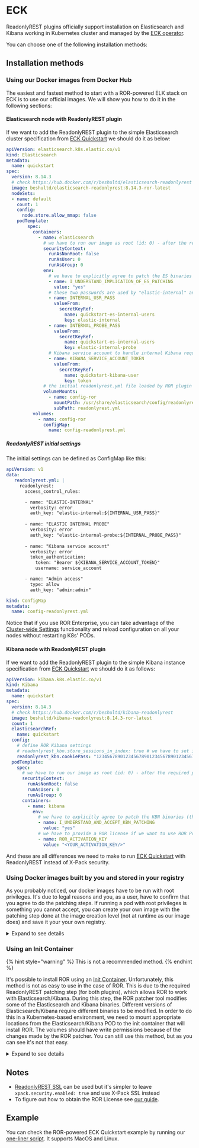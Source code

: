 # ECK 

ReadonlyREST plugins officially support installation on Elasticsearch and Kibana working in Kubernetes cluster and managed by the [ECK operator](https://www.elastic.co/guide/en/cloud-on-k8s/current/k8s-quickstart.html).

You can choose one of the following installation methods:

## Installation methods 

### Using our Docker images from Docker Hub

The easiest and fastest method to start with a ROR-powered ELK stack on ECK is to use our official images.
We will show you how to do it in the following sections:

#### Elasticsearch node with ReadonlyREST plugin

If we want to add the ReadonlyREST plugin to the simple Elasticsearch cluster specification from [ECK Quickstart](https://www.elastic.co/guide/en/cloud-on-k8s/current/k8s-deploy-elasticsearch.html) we should do it as below:

```yaml
apiVersion: elasticsearch.k8s.elastic.co/v1
kind: Elasticsearch
metadata:
  name: quickstart
spec:
  version: 8.14.3
  # check https://hub.docker.com/r/beshultd/elasticsearch-readonlyrest
  image: beshultd/elasticsearch-readonlyrest:8.14.3-ror-latest 
  nodeSets:
  - name: default
    count: 1
    config:
      node.store.allow_mmap: false
    podTemplate:
        spec:
          containers:
            - name: elasticsearch
              # we have to run our image as root (id: 0) - after the required patching step Elasticsearch will be run using "elasticsearch" user (id: 1000)
              securityContext:
                runAsNonRoot: false
                runAsUser: 0
                runAsGroup: 0
              env:
                # we have to explicitly agree to patch the ES binaries (the patching step will be done only once)
                - name: I_UNDERSTAND_IMPLICATION_OF_ES_PATCHING
                  value: "yes"
                # these two passwords are used by "elastic-internal" and "elastic-internal-probe" users - these users are used by ECK
                - name: INTERNAL_USR_PASS
                  valueFrom:
                    secretKeyRef:
                      name: quickstart-es-internal-users
                      key: elastic-internal
                - name: INTERNAL_PROBE_PASS
                  valueFrom:
                    secretKeyRef:
                      name: quickstart-es-internal-users
                      key: elastic-internal-probe
                # Kibana service account to handle internal Kibana requests 
                - name: KIBANA_SERVICE_ACCOUNT_TOKEN
                  valueFrom:
                    secretKeyRef:
                      name: quickstart-kibana-user
                      key: token
              # the initial readonlyrest.yml file loaded by ROR plugin during ES startup
              volumeMounts:
                - name: config-ror
                  mountPath: /usr/share/elasticsearch/config/readonlyrest.yml
                  subPath: readonlyrest.yml
          volumes:
            - name: config-ror
              configMap:
                name: config-readonlyrest.yml
```

##### ReadonlyREST initial settings

The initial settings can be defined as ConfigMap like this:

```yaml
apiVersion: v1
data:
   readonlyrest.yml: |
     readonlyrest:
       access_control_rules:

       - name: "ELASTIC-INTERNAL"
         verbosity: error
         auth_key: "elastic-internal:${INTERNAL_USR_PASS}"
     
       - name: "ELASTIC INTERNAL PROBE"
         verbosity: error
         auth_key: "elastic-internal-probe:${INTERNAL_PROBE_PASS}"
       
       - name: "Kibana service account"
         verbosity: error
         token_authentication:
           token: "Bearer ${KIBANA_SERVICE_ACCOUNT_TOKEN}" 
           username: service_account

       - name: "Admin access"
         type: allow
         auth_key: "admin:admin"

kind: ConfigMap
metadata:
  name: config-readonlyrest.yml
```

Notice that if you use ROR Enterprise, you can take advantage of the [Cluster-wide Settings](kibana.md#cluster-wide-settings-vs-readonlyrest.yml) functionality and reload configuration on all your nodes without restarting K8s' PODs. 

#### Kibana node with ReadonlyREST plugin

If we want to add the ReadonlyREST plugin to the simple Kibana instance specification from [ECK Quickstart](https://www.elastic.co/guide/en/cloud-on-k8s/current/k8s-deploy-kibana.html) we should do it as follows:

```yaml
apiVersion: kibana.k8s.elastic.co/v1
kind: Kibana
metadata:
  name: quickstart
spec:
  version: 8.14.3
  # check https://hub.docker.com/r/beshultd/kibana-readonlyrest
  image: beshultd/kibana-readonlyrest:8.14.3-ror-latest 
  count: 1
  elasticsearchRef:
    name: quickstart
  config:
    # define ROR Kibana settings 
    # readonlyrest_kbn.store_sessions_in_index: true # we have to set it to true when we define more than one node
    readonlyrest_kbn.cookiePass: "12345678901234567890123456789012345678901234567890"
  podTemplate:
    spec:
      # we have to run our image as root (id: 0) - after the required patching step Kibana will be run using "kibana" user (id: 1000)
      securityContext:
        runAsNonRoot: false
        runAsUser: 0
        runAsGroup: 0
      containers:
        - name: kibana
          env:
            # we have to explicitly agree to patch the KBN binaries (the patching step will be done only once)
            - name: I_UNDERSTAND_AND_ACCEPT_KBN_PATCHING
              value: "yes"
            # we have to provide a ROR license if we want to use ROR Pro or Enterprise (if the license is not provided, then ROR Free is used)
            - name: ROR_ACTIVATION_KEY
              value: "<YOUR_ACTIVATION_KEY/>"
```

And these are all differences we need to make to run [ECK Quickstart](https://www.elastic.co/guide/en/cloud-on-k8s/current/k8s-quickstart.html) with ReadonlyREST instead of X-Pack security. 

### Using Docker images built by you and stored in your registry

As you probably noticed, our docker images have to be run with root privileges. It's due to legal reasons and you, as a user, 
have to confirm that you agree to do the patching steps. If running a pod with root privileges is something you cannot accept, you can create your own image with the patching step done at the image creation level (not at runtime as our image does) and save it your your own registry.

<details>
  <summary>Expand to see details</summary>
  
#### Elasticsearch with ROR custom image

The minimal Elasticsearch with ROR image definition looks like this:

```
# 'Dockerfile' file content
ARG ES_VERSION
FROM docker.elastic.co/elasticsearch/elasticsearch:${ES_VERSION}

ARG ES_VERSION
ARG ROR_VERSION

USER elasticsearch
RUN /usr/share/elasticsearch/bin/elasticsearch-plugin install --batch "https://api.beshu.tech/download/es?esVersion=$ES_VERSION&pluginVersion=$ROR_VERSION&email=[YOUR-EMAIL-ADDRESS]"
USER root
RUN /usr/share/elasticsearch/jdk/bin/java -jar /usr/share/elasticsearch/plugins/readonlyrest/ror-tools.jar patch --I_UNDERSTAND_AND_ACCEPT_ES_PATCHING yes
USER 1000:0
```

And then you can build it as follows:
```bash
docker build --build-arg ES_VERSION=8.14.3 --build-arg ROR_VERSION=1.59.0 -t elasticsearch-with-ror  .
```
And place the `elasticsearch-with-ror` image in your registry.

#### Elasticsearch node with ReadonlyREST plugin

If we want to add the ReadonlyREST plugin to the simple Elasticsearch cluster specification from [ECK Quickstart](https://www.elastic.co/guide/en/cloud-on-k8s/current/k8s-deploy-elasticsearch.html) we should do it as below:

```yaml
apiVersion: elasticsearch.k8s.elastic.co/v1
kind: Elasticsearch
metadata:
  name: quickstart
spec:
  version: 8.14.3
  # this is the image from your registry
  image: elasticsearch-with-ror
  nodeSets:
  - name: default
    count: 1
    config:
      node.store.allow_mmap: false
    podTemplate:
        spec:
          containers:
            - name: elasticsearch
              env:
                # these two passwords are used by "elastic-internal" and "elastic-internal-probe" users - these users are used by ECK
                - name: INTERNAL_USR_PASS
                  valueFrom:
                    secretKeyRef:
                      name: quickstart-es-internal-users
                      key: elastic-internal
                - name: INTERNAL_PROBE_PASS
                  valueFrom:
                    secretKeyRef:
                      name: quickstart-es-internal-users
                      key: elastic-internal-probe
                # Kibana service account to handle internal Kibana requests 
                - name: KIBANA_SERVICE_ACCOUNT_TOKEN
                  valueFrom:
                    secretKeyRef:
                      name: quickstart-kibana-user
                      key: token
              # the initial readonlyrest.yml file loaded by ROR plugin during ES startup
              volumeMounts:
                - name: config-ror
                  mountPath: /usr/share/elasticsearch/config/readonlyrest.yml
                  subPath: readonlyrest.yml
          volumes:
            - name: config-ror
              configMap:
                name: config-readonlyrest.yml
```

Check [the section from the previous paragraph](#readonlyrest-initial-settings) to see how to define `config-ror`.

#### Kibana with ROR custom image

The minimal Kibana with ROR image definition looks like this:

```
# 'Dockerfile' file content
ARG KBN_VERSION

FROM docker.elastic.co/kibana/kibana:${KBN_VERSION}

ARG KBN_VERSION
ARG ROR_VERSION

RUN /usr/share/kibana/bin/kibana-plugin install "https://api.beshu.tech/download/kbn?esVersion=$KBN_VERSION&pluginVersion=$ROR_VERSION&edition=kbn_universal&email=[YOUR-EMAIL-ADDRESS]"
USER root
RUN /usr/share/kibana/node/bin/node plugins/readonlyrestkbn/ror-tools.js patch --I_UNDERSTAND_AND_ACCEPT_KBN_PATCHING=yes && \
    chown -R kibana:kibana /usr/share/kibana/config
USER 1000:0
```

And then you can build it as follows:
```bash
docker build --build-arg KBN_VERSION=8.14.3 --build-arg ROR_VERSION=1.59.0 -t kibana-with-ror  .
```
And place the `kibana-with-ror` image in your registry.

#### Kibana node with ReadonlyREST plugin

If we want to add the ReadonlyREST plugin to the simple Kibana instance specification from [ECK Quickstart](https://www.elastic.co/guide/en/cloud-on-k8s/current/k8s-deploy-kibana.html) we should do it as follows:

```yaml
apiVersion: kibana.k8s.elastic.co/v1
kind: Kibana
metadata:
  name: quickstart
spec:
  version: 8.14.3
  # this is the image from your registry
  image: kibana-with-ror
  count: 1
  elasticsearchRef:
    name: quickstart
  config:
    # define ROR Kibana settings 
    # readonlyrest_kbn.store_sessions_in_index: true # we have to set it to true when we define more than one node
    readonlyrest_kbn.cookiePass: "12345678901234567890123456789012345678901234567890"
  podTemplate:
    spec:
      containers:
        - name: kibana
          env:
            # we have to provide a ROR license if we want to use ROR Pro or Enterprise (if the license is not provided, then ROR Free is used)
            - name: ROR_ACTIVATION_KEY
              value: "<YOUR_ACTIVATION_KEY/>"
```

And these are all differences we need to make to run [ECK Quickstart](https://www.elastic.co/guide/en/cloud-on-k8s/current/k8s-quickstart.html) with ReadonlyREST instead of X-Pack security. 

</details>

### Using an Init Container 

{% hint style="warning" %}
This is not a recommended method.
{% endhint %}

It's possible to install ROR using an [Init Container](https://kubernetes.io/docs/concepts/workloads/pods/init-containers/). Unfortunately, this
method is not as easy to use in the case of ROR. This is due to the required ReadonlyREST patching step (for both plugins), which allows ROR to work with Elasticsearch/Kibana. During this step, the ROR patcher tool modifies some of the Elasticsearch and Kibana binaries. 
Different versions of Elasticsearch/Kibana require different binaries to be modified. In order to do this in a Kubernetes-based environment, 
we need to mount appropriate locations from the Elasticsearch/Kibana POD to the init container that will install ROR. The volumes should have write permissions because of the changes made by the ROR patcher. You can still use this method, but as you can see
it's not that easy.

<details>
  <summary>Expand to see details</summary>
  
If you are still interested in this one, please take a look at the examples in our repository:
* [Elasticsearch with ROR installed using the Init Container method](https://github.com/sscarduzio/elasticsearch-readonlyrest-plugin/blob/v1.58.0_es8.14.3/docker-envs/eck/kind-cluster/ror/es.yml)
* [Kibana with ROR installed using the Init Container method](https://github.com/sscarduzio/elasticsearch-readonlyrest-plugin/blob/v1.58.0_es8.14.3/docker-envs/eck/kind-cluster/ror/kbn.yml)

</details>

## Notes

* [ReadonlyREST SSL](https://docs.readonlyrest.com/elasticsearch#encryption) can be used but it's simpler to leave `xpack.security.enabled: true` and use X-Pack SSL instead
*  To figure out how to obtain the ROR License see [our guide](./universal-builds/universal-builds.md#how-to-activate-proenterprise-features-a-universal-build).

## Example

You can check the ROR-powered ECK Quickstart example by running our [one-liner script](https://github.com/sscarduzio/elasticsearch-readonlyrest-plugin/tree/master/docker-envs/eck). It supports MacOS and Linux.